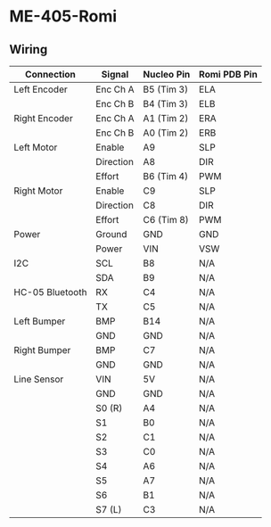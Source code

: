 # ME-405-Romi


## Wiring
| Connection       | Signal        | Nucleo Pin    | Romi PDB Pin |
|------------------|---------------|---------------|--------------|
| Left Encoder     | Enc Ch A      | B5 (Tim 3)    | ELA          |
|                  | Enc Ch B      | B4 (Tim 3)    | ELB          |
| Right Encoder    | Enc Ch A      | A1 (Tim 2)    | ERA          |
|                  | Enc Ch B      | A0 (Tim 2)    | ERB          |
| Left Motor       | Enable        | A9            | SLP          |
|                  | Direction     | A8            | DIR          |
|                  | Effort        | B6 (Tim 4)    | PWM          |
| Right Motor      | Enable        | C9            | SLP          |
|                  | Direction     | C8            | DIR          |
|                  | Effort        | C6 (Tim 8)    | PWM          |
| Power            | Ground        | GND           | GND          |
|                  | Power         | VIN           | VSW          |
| I2C              | SCL           | B8            | N/A          |
|                  | SDA           | B9            | N/A          |
| HC-05 Bluetooth  | RX            | C4            | N/A          |
|                  | TX            | C5            | N/A          |
| Left Bumper      | BMP           | B14           | N/A          |
|                  | GND           | GND           | N/A          |
| Right Bumper     | BMP           | C7            | N/A          |
|                  | GND           | GND           | N/A          |
| Line Sensor      | VIN           | 5V            | N/A          |
|                  | GND           | GND           | N/A          |
|                  | S0 (R)        | A4            | N/A          |
|                  | S1            | B0            | N/A          |
|                  | S2            | C1            | N/A          |
|                  | S3            | C0            | N/A          |
|                  | S4            | A6            | N/A          |
|                  | S5            | A7            | N/A          |
|                  | S6            | B1            | N/A          |
|                  | S7 (L)        | C3            | N/A          |
